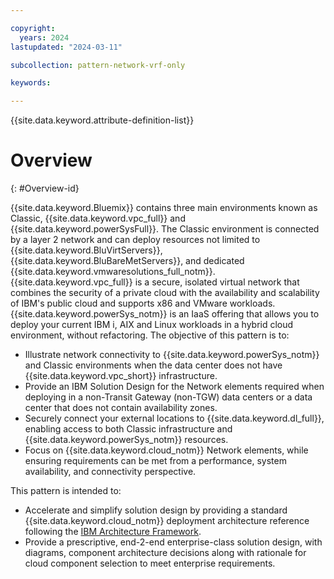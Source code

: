 ```yaml
---

copyright:
  years: 2024
lastupdated: "2024-03-11"

subcollection: pattern-network-vrf-only

keywords:

---
```


{{site.data.keyword.attribute-definition-list}}

# Overview
{: #Overview-id}

 {{site.data.keyword.Bluemix}} contains three main environments known as Classic, {{site.data.keyword.vpc_full}} and {{site.data.keyword.powerSysFull}}. The Classic environment is connected by a layer 2 network and can deploy resources not limited to {{site.data.keyword.BluVirtServers}}, {{site.data.keyword.BluBareMetServers}}, and dedicated {{site.data.keyword.vmwaresolutions_full_notm}}. {{site.data.keyword.vpc_full}}  is a secure, isolated virtual network that combines the security of a private cloud with the availability and scalability of IBM's public cloud and supports x86 and VMware workloads. {{site.data.keyword.powerSys_notm}} is an IaaS offering that allows you to deploy your current IBM i, AIX and Linux workloads in a hybrid cloud environment, without refactoring. The objective of this pattern is to:

-   Illustrate network connectivity to {{site.data.keyword.powerSys_notm}} and Classic environments when the data center does not have {{site.data.keyword.vpc_short}} infrastructure.
-   Provide an IBM Solution Design for the Network elements required when deploying in a non-Transit Gateway (non-TGW) data centers or a data center that does not contain availability zones.
-   Securely connect your external locations to {{site.data.keyword.dl_full}}, enabling access to both Classic infrastructure and {{site.data.keyword.powerSys_notm}} resources.
-   Focus on {{site.data.keyword.cloud_notm}} Network elements, while ensuring requirements can be met from a performance, system availability, and connectivity perspective.

This pattern is intended to:

-   Accelerate and simplify solution design by providing a standard  {{site.data.keyword.cloud_notm}} deployment architecture reference following the [IBM Architecture Framework](/docs/architecture-framework).
-   Provide a prescriptive, end-2-end enterprise-class solution design, with diagrams, component architecture decisions along with rationale for cloud component selection to meet enterprise requirements.
